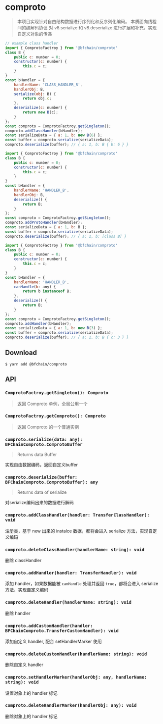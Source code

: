 # comproto

> 本项目实现针对自由结构数据进行序列化和反序列化编码。
> 本质面向线程间的编解码协议
> 对 v8.serialize 和 v8.deserialize 进行扩展和补充，实现自定义对象的传递

```js
// example class handler
import { ComprotoFactroy } from '@bfchain/comproto'
class B {
    public c: number = 0;
    constructor(c: number) {
        this.c = c;
    }
}
const bHandler = {
    handlerName: 'CLASS_HANDLER_B',
    handlerObj: B,
    serialize(obj: B) {
        return obj.c;
    },
    deserialize(c: number) {
        return new B(c);
    }
};
const comproto = ComprotoFactroy.getSingleton();
comproto.addClassHandler(bHandler);
const serializeData = { a: 1, b: new B(6) };
const buffer = comproto.serialize(serializeData);
comproto.deserialize(buffer); // { a: 1, b: B { b: 6 } }
```

```js
import { ComprotoFactroy } from '@bfchain/comproto'
class B {
    public c: number = 0;
    constructor(c: number) {
        this.c = c;
    }
}
const bHandler = {
    handlerName: 'HANDLER_B',
    handlerObj: B,
    deserialize() {
        return B;
    }
};
const comproto = ComprotoFactroy.getSingleton();
comproto.addProtoHandler(bHandler);
const serializeData = { a: 1, b: B };
const buffer = comproto.serialize(serializeData);
comproto.deserialize(buffer); // { a: 1, b: [class B] }
```

```js
import { ComprotoFactroy } from '@bfchain/comproto'
class B {
    public c: number = 0;
    constructor(c: number) {
        this.c = c;
    }
}
const bHandler = {
    handlerName: 'HANDLER_B',
    canHandle(b: any) {
        return b instanceof B;
    },
    deserialize() {
        return B;
    }
};
const comproto = ComprotoFactroy.getSingleton();
comproto.addHandler(bHandler);
const serializeData = { a: 1, b: new B(3) };
const buffer = comproto.serialize(serializeData);
comproto.deserialize(buffer); // { a: 1, b: B { c: 3 } }
```

## Download

```
$ yarn add @bfchain/comproto
```

## API

### `ComprotoFactroy.getSingleton(): Comproto`

> 返回 Comproto 单例，全局公用一个

### `ComprotoFactroy.getComproto(): Comproto`

> 返回 Comproto 的一个普通实例

### `comproto.serialize(data: any): BFChainComproto.ComprotoBuffer`

> Returns data Buffer

 实现自由数据编码，返回自定义buffer

### `comproto.deserialize(buffer: BFChainComproto.ComprotoBuffer): any`

> Returns data of serialize

对serialize编码出来的数据进行解码

### `comproto.addClassHandler(handler: TransferClassHandler): void`

注册类，基于 new 出来的 instalce 数据，都将会进入 serialize 方法，实现自定义编码

### `comproto.deleteClassHandler(handlerName: string): void`

删除 classHandler

### `comproto.addHandler(handler: TransferHandler): void`

添加 handler，如果数据能被 `canHandle` 处理并返回 `true`，都将会进入 serialize 方法，实现自定义编码

### `comproto.deleteHandler(handlerName: string): void`

删除 handler

### `comproto.addCustomHandler(handler: BFChainComproto.TransferCustomHandler): void`

添加自定义 handler, 配合 setHandlerMarker 使用

### `comproto.deleteCustomHandler(handlerName: string): void`

删除自定义 handler

### `comproto.setHandlerMarker(handlerObj: any, handlerName: string): void`

设置对象上的 handler 标记

### `comproto.deleteHandlerMarker(handlerObj: any): void`

删除对象上的 handler 标记

